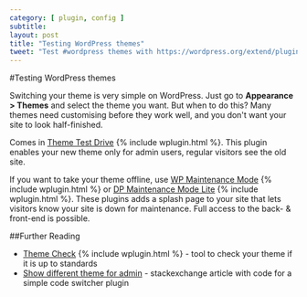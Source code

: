 ```yaml
---
category: [ plugin, config ]
subtitle:
layout: post
title: "Testing WordPress themes"
tweet: "Test #wordpress themes with https://wordpress.org/extend/plugins/theme-test-drive/ so only admin sees the new theme"
---
```


#Testing WordPress themes

Switching your theme is very simple on WordPress. Just go to **Appearance > Themes** and select the theme you want. But when to do this? Many themes need customising before they work well, and you don't want your site to look half-finished.

Comes in [Theme Test Drive][ttd] {% include wplugin.html %}. This plugin enables your new theme only for admin users, regular visitors see the old site.

If you want to take your theme offline, use [WP Maintenance Mode][mm] {% include wplugin.html %} or [DP Maintenance Mode Lite][dp] {% include wplugin.html %}. These plugins adds a splash page to your site that lets visitors know your site is down for maintenance. Full access to the back- & front-end is possible.

[mm]: http://wordpress.org/extend/plugins/wp-maintenance-mode/
[dp]: http://wordpress.org/extend/plugins/dp-maintenance-mode-lite/screenshots/

##Further Reading

- [Theme Check][thc] {% include wplugin.html %} - tool to check your theme if it is up to standards
- [Show different theme for admin][stk] - stackexchange article with code for a simple code switcher plugin

[stk]: http://wordpress.stackexchange.com/questions/49223/show-different-theme-for-admin
[thc]: https://wordpress.org/extend/plugins/theme-check/
[ttd]: https://wordpress.org/extend/plugins/theme-test-drive/